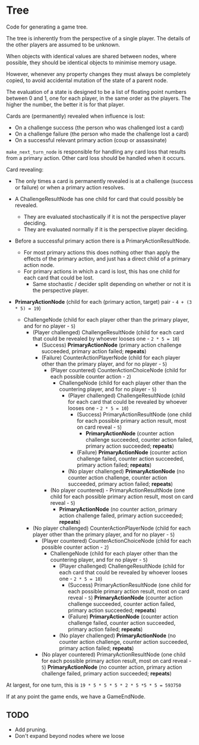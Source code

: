 # Tree

Code for generating a game tree.

The tree is inherently from the perspective of a single player. The details of the other players are assumed to be unknown.

When objects with identical values are shared between nodes, where possible, they should be identical objects to minimise memory usage.

However, whenever any property changes they must always be completely copied, to avoid accidental mutation of the state of a parent node.

The evaluation of a state is designed to be a list of floating point numbers between 0 and 1, one for each player, in the same order as the players. The higher the number, the better it is for that player.

Cards are (permanently) revealed when influence is lost:
- On a challenge success (the person who was challenged lost a card)
- On a challenge failure (the person who made the challenge lost a card)
- On a successful relevant primary action (coup or assassinate)

`make_next_turn_node` is responsible for handling any card loss that results from a primary action. Other card loss should be handled when it occurs.

Card revealing:
- The only times a card is permanently revealed is at a challenge (success or failure) or when a primary action resolves.
- A ChallengeResultNode has one child for card that could possibly be revealed.
  - They are evaluated stochastically if it is not the perspective player deciding.
  - They are evaluated normally if it is the perspective player deciding.
- Before a successful primary action there is a PrimaryActionResultNode.
  - For most primary actions this does nothing other than apply the effects of the primary action, and just has a direct child of a primary action node.
  - For primary actions in which a card is lost, this has one child for each card that could be lost.
    - Same stochastic / decider split depending on whether or not it is the perspective player.

- **PrimaryActionNode** (child for each (primary action, target) pair - `4 + (3 * 5) = 19`)
  - ChallengeNode (child for each player other than the primary player, and for no player - `5`)
    - (Player challenged) ChallengeResultNode (child for each card that could be revealed by whoever looses one - `2 * 5 = 10`)
      - (Success) **PrimaryActionNode** (primary action challenge succeeded, primary action failed; **repeats**)
      - (Failure) CounterActionPlayerNode (child for each player other than the primary player, and for no player - `5`)
        - (Player countered) CounterActionChoiceNode (child for each possible counter action - `2`)
          - ChallengeNode (child for each player other than the countering player, and for no player - `5`)
            - (Player challenged) ChallengeResultNode (child for each card that could be revealed by whoever looses one - `2 * 5 = 10`)
              - (Success) PrimaryActionResultNode (one child for each possible primary action result, most on card reveal - `5`)
                  - **PrimaryActionNode** (counter action challenge succeeded, counter action failed, primary action succeeded; **repeats**)
              - (Failure) **PrimaryActionNode** (counter action challenge failed, counter action succeeded, primary action failed; **repeats**)
            - (No player challenged) **PrimaryActionNode** (no counter action challenge, counter action succeeded, primary action failed; **repeats**)
        - (No player countered) - PrimaryActionResultNode (one child for each possible primary action result, most on card reveal - `5`)
          - **PrimaryActionNode** (no counter action, primary action challenge failed, primary action succeeded; **repeats**)
    - (No player challenged) CounterActionPlayerNode (child for each player other than the primary player, and for no player - `5`)
      - (Player countered) CounterActionChoiceNode (child for each possible counter action - `2`)
        - ChallengeNode (child for each player other than the countering player, and for no player - `5`)
          - (Player challenged) ChallengeResultNode (child for each card that could be revealed by whoever looses one - `2 * 5 = 10`)
            - (Success) PrimaryActionResultNode (one child for each possible primary action result, most on card reveal - `5`)
                **PrimaryActionNode** (counter action challenge succeeded, counter action failed, primary action succeeded; **repeats**)
            - (Failure) **PrimaryActionNode** (counter action challenge failed, counter action succeeded, primary action failed; **repeats**)
          - (No player challenged) **PrimaryActionNode** (no counter action challenge, counter action succeeded, primary action failed; **repeats**)
      - (No player countered) PrimaryActionResultNode (one child for each possible primary action result, most on card reveal - `5`)
        **PrimaryActionNode** (no counter action, primary action challenge failed, primary action succeeded; **repeats**)

At largest, for one turn, this is `19 * 5 * 5 * 5 * 2 * 5 *5 * 5 = 593750`

If at any point the game ends, we have a GameEndNode.

## TODO

- Add pruning.
- Don't expand beyond nodes where we loose
